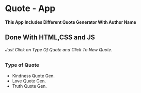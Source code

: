 # Quote - App

#### This App Includes Different Quote Generator With Author Name
## Done With HTML,CSS and JS
###### Just Click on Type Of Quote and Click To New Quote.

### Type of Quote

* Kindness Quote Gen.
* Love Quote Gen.
* Truth Quote Gen.